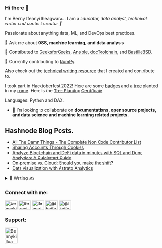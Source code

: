 ### Hi there 👋

I'm Benny Ifeanyi Iheagwara... I am a *educator, data analyst, technical writer and content creator 🚀*

Passionate about anything data, ML, and DevOps best practices. 

💬 Ask me about **OSS, machine learning, and data analysis**

👐 Contributed to [GeeksforGeeks](https://auth.geeksforgeeks.org/user/iheifeanyi/articles), [Ansible](https://www.ansible.com/), [docToolchain](https://github.com/docToolchain/docToolchain), and [BastilleBSD](https://github.com/BastilleBSD/bastille).

📙 Currently contributing to [NumPy](https://numpy.org/).

Also check out the [technical writing resource](https://github.com/Bennykillua/Getting-started-in-Technical-Writing/blob/main/README.md) that I created and contribute to.

I took part in Hacktoberfest 2022! Here are some [badges](https://www.holopin.io/@bennykillua) and a [tree](https://tree-nation.com/trees/view/4050298) planted in my [name](https://tree-nation.com/profile/benny-ifeanyi-iheagwara). Here is the [Tree Planting Certificate](https://tree-nation.com/certificate/63a342fc5db88) 

Languages: Python and DAX.

- 👯 I’m looking to collaborate on **documentations, open source projects, and data science and machine learning related projects.**


## Hashnode Blog Posts. 
<!-- HASHNODE:START -->
- [All The Damn Things - The Complete Non Code Contributor List](https://benny.hashnode.dev/all-the-damn-things-the-complete-non-code-contributor-list)
- [Sharing Accounts Through Cookies](https://benny.hashnode.dev/share-your-cookies)
- [Analyze Blockchain and DeFi data in minutes with SQL and Dune Analytics: A Quickstart Guide](https://benny.hashnode.dev/analyze-blockchain-and-defi-data-in-minutes-with-sql-and-dune-analytics-a-quickstart-guide)
- [On-premise vs. Cloud: Should you make the shift?](https://benny.hashnode.dev/on-premise-vs-cloud-should-you-make-the-shift)
- [Data visualization with Astrato Analytics](https://benny.hashnode.dev/data-visualization-with-astrato-analytics)
<!-- HASHNODE:END -->

<details>
<summary>📝 Writing ✍️ </summary>
<br>
  
- [Data Visualization with Chartify](https://www.section.io/engineering-education/data-viz-chartify/)
- [How to Contribute to Open Source Projects as a Non-Coder?](https://benny.hashnode.dev/how-to-contribute-to-open-source-projects-as-a-non-coder)
- [Feedbakly: How to give and receiving feedback](https://blog.feedbakly.com/21/how-to-give-and-receive-feedback)
- [HDSC Stage F OSP- Weather Forecasting: A time series analysis.](https://medium.com/hamoye-blogs/weather-forecasting-a-time-series-analysis-1767a240c350)
- [Covid-19 Project: Case study Nigeria 😷](https://deepnote.com/project/Covid-19-Project-Case-study-Nigeria-SGPzeYbcT6OqGO7pREKaiw/%2Fnotebook.ipynb/#00001-2aa0f837-fc7d-4248-a531-5cc0fe894072)

</details>


<!--
<img 
   src="https://github-readme-stats.vercel.app/api?username=bennykillua&show_icons=true&theme=tokyonight" 
/>
-->


<h3 align="left">Connect with me:</h3>
<p align="left">
<a href="https://twitter.com/bennykillua" target="blank"><img align="center" src="https://raw.githubusercontent.com/rahuldkjain/github-profile-readme-generator/master/src/images/icons/Social/twitter.svg" alt="bennykillua" height="30" width="40" /></a>
<a href="https://linkedin.com/in/ifeanyi-iheagwara" target="blank"><img align="center" src="https://raw.githubusercontent.com/rahuldkjain/github-profile-readme-generator/master/src/images/icons/Social/linked-in-alt.svg" alt="ifeanyi-iheagwara" height="30" width="40" /></a>
<a href="https://benny.hashnode.dev/" target="blank"><img align="center" src="https://cdn.hashnode.com/res/hashnode/image/upload/v1611902473383/CDyAuTy75.png?auto=compress" alt="ifeanyi-iheagwara" height="30" width="40" /></a>
<a href="https://medium.com/@iheifeanyi" target="blank"><img align="center" src="https://raw.githubusercontent.com/rahuldkjain/github-profile-readme-generator/master/src/images/icons/Social/medium.svg" alt="@iheifeanyi" height="30" width="40" /></a>
<a href="https://www.section.io/engineering-education/authors/benedict-ifeanyi-iheagwara/" target="blank"><img align="center" src="https://repository-images.githubusercontent.com/203874269/18da7800-c57f-11e9-815f-9a1857f2c92e" alt="@iheifeanyi" height="30" width="40" /></a>
</p>


<h3 align="left">Support:</h3>
<p><a href="https://paypal.me/bennykillua?country.x=LS&locale.x=en_US"> <img align="left" src="https://encrypted-tbn0.gstatic.com/images?q=tbn:ANd9GcTxU2Vb5NeqMhG0i_D_FC9hodJ48qVKmBG3tQ&usqp=CAU" height="50" width="40" alt="Bennykillua" /></a></p><br><br>
